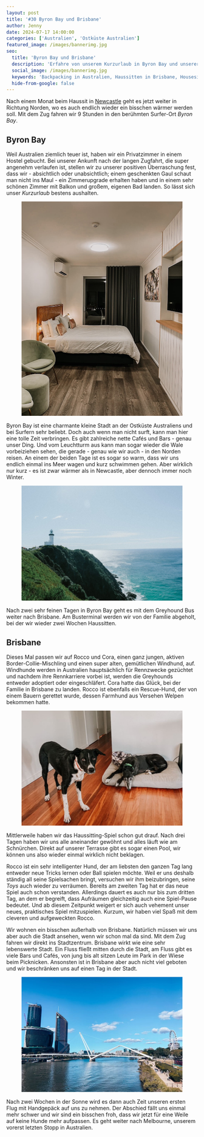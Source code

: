 ```yaml
---
layout: post
title: '#30 Byron Bay und Brisbane'
author: Jenny
date: 2024-07-17 14:00:00
categories: ['Australien', 'Ostküste Australien']
featured_image: /images/bannerimg.jpg
seo:
  title: 'Byron Bay und Brisbane'
  description: 'Erfahre von unserem Kurzurlaub in Byron Bay und unserer Zeit beim Haussitten in Brisbane.'
  social_image: /images/bannerimg.jpg
  keywords: 'Backpacking in Australien, Haussitten in Brisbane, Housesitting in Australien, Byron Bay'
  hide-from-google: false
---
```

Nach einem Monat beim Haussit in [Newcastle](2024-07-11-newcastle-1-australien.md) geht es jetzt weiter in Richtung Norden, wo es auch endlich wieder ein bisschen wärmer werden soll. Mit dem Zug fahren wir 9 Stunden in den berühmten Surfer-Ort *Byron Bay*.

## Byron Bay
Weil Australien ziemlich teuer ist, haben wir ein Privatzimmer in einem Hostel gebucht. Bei unserer Ankunft nach der langen Zugfahrt, die super angenehm verlaufen ist, stellen wir zu unserer positiven Überraschung fest, dass wir - absichtlich oder unabsichtlich; einem geschenkten Gaul schaut man nicht ins Maul - ein Zimmerupgrade erhalten haben und in einem sehr schönen Zimmer mit Balkon und großem, eigenen Bad landen. So lässt sich unser *Kurzurlaub* bestens aushalten.

<figure class="img1">
 	<img src="/images/australien/brisbane/byron-hotel.JPG" alt="Hotel in Byron Bay">
</figure>

Byron Bay ist eine charmante kleine Stadt an der Ostküste Australiens und bei Surfern sehr beliebt. Doch auch wenn man nicht surft, kann man hier eine tolle Zeit verbringen. Es gibt zahlreiche nette Cafés und Bars - genau unser Ding. Und vom Leuchtturm aus kann man sogar wieder die Wale vorbeiziehen sehen, die gerade - genau wie wir auch - in den Norden reisen. An einem der beiden Tage ist es sogar so warm, dass wir uns endlich einmal ins Meer wagen und kurz schwimmen gehen. Aber wirklich nur kurz - es ist zwar wärmer als in Newcastle, aber dennoch immer noch Winter.

<figure class="img1">
 	<img src="/images/australien/brisbane/byron-lighthouse.JPG" alt="Leuchtturm in Byron Bay">
</figure>

Nach zwei sehr feinen Tagen in Byron Bay geht es mit dem Greyhound Bus weiter nach Brisbane. Am Busterminal werden wir von der Familie abgeholt, bei der wir wieder zwei Wochen Haussitten.

## Brisbane
Dieses Mal passen wir auf Rocco und Cora, einen ganz jungen, aktiven Border-Collie-Mischling und einen super alten, gemütlichen Windhund, auf. Windhunde werden in Australien hauptsächlich für Rennzwecke gezüchtet und nachdem ihre Rennkarriere vorbei ist, werden die Greyhounds entweder adoptiert oder eingeschläfert. Cora hatte das Glück, bei der Familie in Brisbane zu landen. Rocco ist ebenfalls ein Rescue-Hund, der von einem Bauern gerettet wurde, dessen Farmhund aus Versehen Welpen bekommen hatte.

<figure class="img1">
 	<img src="/images/australien/brisbane/cora-rocco.JPG" alt="Hunde beim Haussitten">
</figure>

Mittlerweile haben wir das Haussitting-Spiel schon gut drauf. Nach drei Tagen haben wir uns alle aneinander gewöhnt und alles läuft wie am Schnürchen. Direkt auf unserer Terrasse gibt es sogar einen Pool, wir können uns also wieder einmal wirklich nicht beklagen. 

Rocco ist ein sehr intelligenter Hund, der am liebsten den ganzen Tag lang entweder neue Tricks lernen oder Ball spielen möchte. Weil er uns deshalb ständig all seine Spielsachen bringt, versuchen wir ihm beizubringen, seine *Toys* auch wieder zu verräumen. Bereits am zweiten Tag hat er das neue Spiel auch schon verstanden. Allerdings dauert es auch nur bis zum dritten Tag, an dem er begreift, dass Aufräumen gleichzeitig auch eine Spiel-Pause bedeutet. Und ab diesem Zeitpunkt weigert er sich auch vehement unser neues, praktisches Spiel mitzuspielen. Kurzum, wir haben viel Spaß mit dem cleveren und aufgeweckten Rocco.

Wir wohnen ein bisschen außerhalb von Brisbane. Natürlich müssen wir uns aber auch die Stadt ansehen, wenn wir schon mal da sind. Mit dem Zug fahren wir direkt ins Stadtzentrum. Brisbane wirkt wie eine sehr lebenswerte Stadt. Ein Fluss fließt mitten durch die Stadt, am Fluss gibt es viele Bars und Cafés, von jung bis alt sitzen Leute im Park in der Wiese beim Picknicken. Ansonsten ist in Brisbane aber auch nicht viel geboten und wir beschränken uns auf einen Tag in der Stadt.

<figure class="img1">
 	<img src="/images/australien/brisbane/brisbane.JPG" alt="Brisbane">
</figure>

Nach zwei Wochen in der Sonne wird es dann auch Zeit unseren ersten Flug mit Handgepäck auf uns zu nehmen. Der Abschied fällt uns einmal mehr schwer und wir sind ein bisschen froh, dass wir jetzt für eine Weile auf keine Hunde mehr aufpassen. Es geht weiter nach Melbourne, unserem vorerst letzten Stopp in Australien.